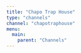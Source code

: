 ```yaml
---
title: "Chapo Trap House"
type: "channels"
channel: "chapotraphouse"
menu:
  main:
    parent: "Channels"
---
```

